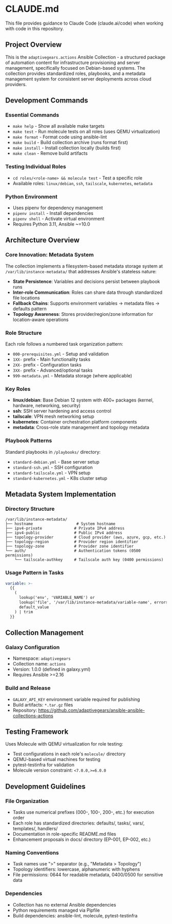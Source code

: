 # CLAUDE.md

This file provides guidance to Claude Code (claude.ai/code) when working with code in this repository.

## Project Overview

This is the `adaptivegears.actions` Ansible Collection - a structured package of automation content for infrastructure provisioning and server management, specifically focused on Debian-based systems. The collection provides standardized roles, playbooks, and a metadata management system for consistent server deployments across cloud providers.

## Development Commands

### Essential Commands
- `make help` - Show all available make targets
- `make test` - Run molecule tests on all roles (uses QEMU virtualization)
- `make format` - Format code using ansible-lint
- `make build` - Build collection archive (runs format first)
- `make install` - Install collection locally (builds first)
- `make clean` - Remove build artifacts

### Testing Individual Roles
- `cd roles/<role-name> && molecule test` - Test a specific role
- Available roles: `linux/debian`, `ssh`, `tailscale`, `kubernetes`, `metadata`

### Python Environment
- Uses pipenv for dependency management
- `pipenv install` - Install dependencies
- `pipenv shell` - Activate virtual environment
- Requires Python 3.11, Ansible ~=10.0

## Architecture Overview

### Core Innovation: Metadata System
The collection implements a filesystem-based metadata storage system at `/var/lib/instance-metadata/` that addresses Ansible's stateless nature:

- **State Persistence**: Variables and decisions persist between playbook runs
- **Inter-role Communication**: Roles can share data through standardized file locations
- **Fallback Chains**: Supports environment variables → metadata files → defaults pattern
- **Topology Awareness**: Stores provider/region/zone information for location-aware operations

### Role Structure
Each role follows a numbered task organization pattern:
- `000-prerequisites.yml` - Setup and validation
- `1XX-` prefix - Main functionality tasks
- `2XX-` prefix - Configuration tasks  
- `3XX-` prefix - Advanced/optional tasks
- `999-metadata.yml` - Metadata storage (where applicable)

### Key Roles
- **linux/debian**: Base Debian 12 system with 400+ packages (kernel, hardware, networking, security)
- **ssh**: SSH server hardening and access control
- **tailscale**: VPN mesh networking setup
- **kubernetes**: Container orchestration platform components
- **metadata**: Cross-role state management and topology metadata

### Playbook Patterns
Standard playbooks in `/playbooks/` directory:
- `standard-debian.yml` - Base server setup
- `standard-ssh.yml` - SSH configuration
- `standard-tailscale.yml` - VPN setup
- `standard-kubernetes.yml` - K8s cluster setup

## Metadata System Implementation

### Directory Structure
```
/var/lib/instance-metadata/
├── hostname                   # System hostname
├── ipv4-private              # Private IPv4 address
├── ipv4-public               # Public IPv4 address
├── topology-provider         # Cloud provider (aws, azure, gcp, etc.)
├── topology-region           # Provider region identifier
├── topology-zone             # Provider zone identifier
└── auth/                     # Authentication tokens (0500 permissions)
    └── tailscale-authkey     # Tailscale auth key (0400 permissions)
```

### Usage Pattern in Tasks
```yaml
variable: >-
  {{
    (
      lookup('env', 'VARIABLE_NAME') or
      lookup('file', '/var/lib/instance-metadata/variable-name', errors='ignore') or
      default_value
    ) | trim
  }}
```

## Collection Management

### Galaxy Configuration
- Namespace: `adaptivegears`
- Collection name: `actions`
- Version: 1.0.0 (defined in galaxy.yml)
- Requires Ansible >=2.16

### Build and Release
- `GALAXY_API_KEY` environment variable required for publishing
- Build artifacts: `*.tar.gz` files
- Repository: https://github.com/adaptivegears/ansible-ansible-collections-actions

## Testing Framework

Uses Molecule with QEMU virtualization for role testing:
- Test configurations in each role's `molecule/` directory
- QEMU-based virtual machines for testing
- pytest-testinfra for validation
- Molecule version constraint: `<7.0.0,>=6.0.0`

## Development Guidelines

### File Organization
- Tasks use numerical prefixes (000-, 100-, 200-, etc.) for execution order
- Each role has standardized directories: defaults/, tasks/, vars/, templates/, handlers/
- Documentation in role-specific README.md files
- Enhancement proposals in docs/ directory (EP-001, EP-002, etc.)

### Naming Conventions
- Task names use ">" separator (e.g., "Metadata > Topology")
- Topology identifiers: lowercase, alphanumeric with hyphens
- File permissions: 0644 for readable metadata, 0400/0500 for sensitive data

### Dependencies
- Collection has no external Ansible dependencies
- Python requirements managed via Pipfile
- Build dependencies: ansible-lint, molecule, pytest-testinfra